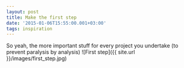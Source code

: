 ```yaml
---
layout: post
title: Make the first step
date: '2015-01-06T15:55:00.001+03:00'
tags: inspiration
---
```

So yeah, the more important stuff for every project you undertake (to prevent paralysis by analysis)
![First step]({{ site.url }}/images/first_step.jpg)
